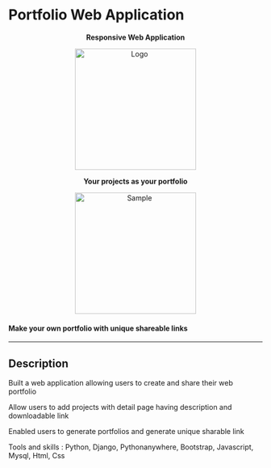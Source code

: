 # Portfolio Web Application

<p align="center">
  <b align="center">Responsive Web Application</b>
</p>
<p align="center">
  <a href="https://shub.pythonanywhere.com/profile">
    <img alt="Logo" src="https://shub.pythonanywhere.com/media/images/complete_crop_3_HJHQj6R.png" height="240" /> 
  </a>
</p>

<p align="center">
  <b align="center">Your projects as your portfolio</b>
</p>
<p align="center">
  <a href="https://shub.pythonanywhere.com/profile">
    <img alt="Sample" src="https://shub.pythonanywhere.com/media/images/Screenshot_from_2023-11-11_04-45-22.png" height="240" />
  </a>
</p>
<p align="center">
    <h4>Make your own portfolio with unique shareable links</h4>
</p>

---

## Description

Built a web application allowing users to create and share their web portfolio

Allow users to add projects with detail page having description and downloadable link 

Enabled users to generate portfolios and generate unique sharable link

Tools and skills : Python, Django, Pythonanywhere, Bootstrap, Javascript, Mysql, Html, Css
